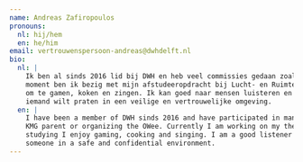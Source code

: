 ```yaml
---
name: Andreas Zafiropoulos
pronouns:
  nl: hij/hem
  en: he/him
email: vertrouwenspersoon-andreas@dwhdelft.nl
bio:
  nl: |
    Ik ben al sinds 2016 lid bij DWH en heb veel commissies gedaan zoals de OWee commissie en KMG ouderschap. Op het
    moment ben ik bezig met mijn afstudeeropdracht bij Lucht- en Ruimtevaarttechniek maar daarnaast vind ik het leuk
    om te gamen, koken en zingen. Ik kan goed naar mensen luisteren en je kunt contact met me opnemen als je met
    iemand wilt praten in een veilige en vertrouwelijke omgeving.
  en: |
    I have been a member of DWH sinds 2016 and have participated in many committees and activities such as being a
    KMG parent or organizing the OWee. Currently I am working on my thesis at Aerospace Engineering but next to
    studying I enjoy gaming, cooking and singing. I am a good listener and you can contact me if you need to talk to
    someone in a safe and confidential environment.
---
```

